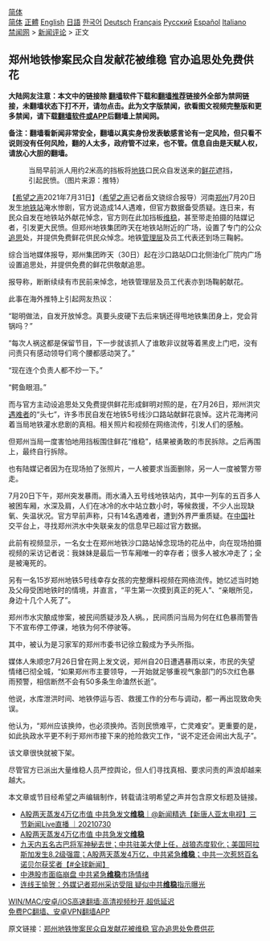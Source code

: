  <!-- 面包屑导航 --> <div class="breadcrumb"><!-- GTranslate: https://gtranslate.io/ -->  <div class="switcher notranslate">  <div class="selected">  <a href="#" onclick="return false;"> 简体</a>  </div>  <div class="option">  <a href="https://www.bannedbook.org" onclick="doGTranslate('zh-CN|zh-CN');jQuery('div.switcher div.selected a').html(jQuery(this).html());return false;" title="简体中文" class="nturl selected"> 简体</a>  <a href="https://www.bannedbook.org/zh-tw/" onclick="doGTranslate('zh-CN|zh-TW');jQuery('div.switcher div.selected a').html(jQuery(this).html());return false;" title="繁體中文" class="nturl"> 正體</a>  <a href="https://www.bannedbook.org/en/" onclick="doGTranslate('zh-CN|en');jQuery('div.switcher div.selected a').html(jQuery(this).html());return false;" title="English" class="nturl"> English</a>  <a href="https://www.bannedbook.org/ja/" onclick="doGTranslate('zh-CN|ja');jQuery('div.switcher div.selected a').html(jQuery(this).html());return false;" title="日本語" class="nturl"> 日語</a>  <a href="https://www.bannedbook.org/ko/" onclick="doGTranslate('zh-CN|ko');jQuery('div.switcher div.selected a').html(jQuery(this).html());return false;" title="한국어" class="nturl"> 한국어</a>  <a href="https://www.bannedbook.org/de/" onclick="doGTranslate('zh-CN|de');jQuery('div.switcher div.selected a').html(jQuery(this).html());return false;" title="Deutsch" class="nturl"> Deutsch</a>  <a href="https://www.bannedbook.org/fr/" onclick="doGTranslate('zh-CN|fr');jQuery('div.switcher div.selected a').html(jQuery(this).html());return false;" title="Français" class="nturl"> Français</a>  <a href="https://www.bannedbook.org/ru/" onclick="doGTranslate('zh-CN|ru');jQuery('div.switcher div.selected a').html(jQuery(this).html());return false;" title="Русский" class="nturl"> Русский</a>  <a href="https://www.bannedbook.org/es/" onclick="doGTranslate('zh-CN|es');jQuery('div.switcher div.selected a').html(jQuery(this).html());return false;" title="Español" class="nturl"> Español</a>  <a href="https://www.bannedbook.org/it/" onclick="doGTranslate('zh-CN|it');jQuery('div.switcher div.selected a').html(jQuery(this).html());return false;" title="Italiano" class="nturl"> Italiano</a>  </div>  </div>      <div class='breadcrumb-sub'><!-- Breadcrumb NavXT 6.3.0 --> <a href="https://www.bannedbook.org/" class="home">禁闻网</a> &gt; <a href="https://www.bannedbook.org/bnews/comments/" class="category">新闻评论</a> &gt; 正文</div></div><h2>郑州地铁惨案民众自发献花被维稳 官办追思处免费供花</h2> <p class="notice"><b>大陆网友注意：本文中的链接除 <a href="https://github.com/bannedbook/fanqiang" >翻墙</a>软件下载和<a href="https://github.com/killgcd/justmysocks/blob/master/README.md">翻墙推荐</a>链接外全部为禁网链接，未翻墙状态下打不开，请勿点击。此为文字版禁闻，欲看图文视频完整版和更多禁闻，请下载<a href="https://github.com/bannedbook/fanqiang">翻墙软件或APP</a>后翻墙上禁闻网。</p><p>备注：翻墙看新闻非常安全，翻墙以真实身份发表敏感言论有一定风险，但只看不说则没有任何风险，翻的人太多，政府管不过来，也不管。信息自由是天赋人权，请放心大胆的翻墙。</b></p>  <div class="entry"> <figure><figcaption>当局早前派人用约2米高的挡板将<a href="https://www.bannedbook.org/bnews/tag/%e5%9c%b0%e9%93%81/" class="st_tag internal_tag" rel="tag" title="标签 地铁 下的日志">地铁</a>口民众自发送来的<a href="https://www.bannedbook.org/bnews/tag/%E9%B2%9C%E8%8A%B1/" class="st_tag internal_tag" rel="tag" title="标签 鲜花 下的日志">鲜花</a>遮挡，引起民愤。（图片来源：推特）</figcaption></figure> <p>【<span class='wp_keywordlink_affiliate'><a href="https://www.soundofhope.org" title="希望之声" target="_blank">希望之声</a></span>2021年7月31日】（<a href="https://www.bannedbook.org/bnews/tag/%e5%b8%8c%e6%9c%9b%e4%b9%8b%e5%a3%b0/" class="st_tag internal_tag" rel="tag" title="标签 希望之声 下的日志">希望之声</a>记者岳文骁综合报导）河南<a href="https://www.bannedbook.org/bnews/tag/%e9%83%91%e5%b7%9e/" class="st_tag internal_tag" rel="tag" title="标签 郑州 下的日志">郑州</a>7月20日发生<a href="https://www.bannedbook.org/bnews/tag/%E5%9C%B0%E9%93%81%E7%AB%99/" class="st_tag internal_tag" rel="tag" title="标签 地铁站 下的日志">地铁站</a>淹水惨剧，官方说造成14人遇难，但官方数据备受质疑。连日来，有民众自发在地铁站外献花悼念，官方则在此加挡板<a href="https://www.bannedbook.org/bnews/tag/%e7%bb%b4%e7%a8%b3/" class="st_tag internal_tag" rel="tag" title="标签 维稳 下的日志">维稳</a>，甚至带走拍摄的陆媒记者，引发更大民愤。但郑州地铁集团昨天在地铁站附近的广场，设置了专门的公众<a href="https://www.bannedbook.org/bnews/tag/%E8%BF%BD%E6%80%9D/" class="st_tag internal_tag" rel="tag" title="标签 追思 下的日志">追思</a>处，并提供免费鲜花供民众悼念。地铁<a href="https://www.bannedbook.org/bnews/tag/%E7%AE%A1%E7%90%86%E5%B1%82/" class="st_tag internal_tag" rel="tag" title="标签 管理层 下的日志">管理层</a>及员工代表还到场三鞠躬。</p> <p>综合当地媒体报导，郑州集团昨天（30日）起在沙口路站D口北侧油化厂院内广场设置追思处，并提供免费的鲜花供敬献追思。</p> <p>报导称，断断续续有市民前来悼念，地铁管理层及员工代表亦到场鞠躬献花。</p> <p>此事在海外推特上引起网友热议：</p> <p>“聪明做法，自发开放悼念。真要头皮硬下去后来锅还得甩地铁集团身上，党会背锅吗？”</p> <p>“每次人祸这都是保留节目，下一步就该抓人了谁敢非议就等着黑皮上门吧，没有问责只有感动领导们弯个腰都感动哭了。”</p>  <p>“现在连个负责人都不炒一下。”</p> <p>“鳄鱼眼泪。”</p> <p>而与官方主动设追思处又免费提供鲜花形成鲜明对照的是，在7月26日，郑州洪灾<a href="https://www.bannedbook.org/bnews/tag/%E9%81%87%E9%9A%BE%E8%80%85/" class="st_tag internal_tag" rel="tag" title="标签 遇难者 下的日志">遇难者</a>的“头七”，许多市民自发在地铁5号线沙口路站献鲜花哀悼。这片花海拷问着当局地铁灌水悲剧的真相。相关照片和视频在网络流传，引发人们的感触。</p> <p>但郑州当局一度害怕地用挡板围住鲜花“维稳”，结果被勇敢的市民拆除。之后再围上，最终自行拆除。</p> <p>也有陆媒记者因为在现场拍了张照片，一人被要求当面删除，另一人一度被警方带走。</p> <p>7月20日下午，郑州突发暴雨。雨水涌入五号线地铁站内，其中一列车的五百多人被困车厢，水深及肩，人们在冰冷的水中站立数小时，等候救援，不少人出现缺氧、失温状况。官方早前声称，只有14名遇难者，遭到外界严重质疑。在<span class='wp_keywordlink_affiliate'><a href="https://www.bannedbook.org/" title="中国" target="_blank">中国</a></span>社交平台上，寻找郑州洪水中失联亲友的信息早已超过官方数据。</p>  <p>此前有视频显示，一名女士在郑州地铁沙口路站悼念现场的花丛中，向在现场拍摄视频的采访记者说：我妹妹是最后一节车厢唯一的幸存者；很多人被水冲走了；全是被淹死的。</p> <p>另有一名15岁郑州地铁5号线幸存女孩的完整爆料视频在网络流传。她忆述当时她及父母受困地铁时的情境，并直言，“平生第一次摸到真正的死人”、“亲眼所见，身边十几个人死了”。</p> <p>郑州市水灾酿成惨案，被民间质疑涉及人祸。，民间质问当局为何在红色暴雨警告下不宣布停工停课，地铁为何不停驶等。</p> <p>其中，被认为是习家军的郑州市委书记徐立毅成为予头所指。</p> <p>媒体人朱顺忠7月26日曾在网上发文说，郑州自20日遭遇暴雨以来，市民的失望情绪已彻全城，“如果郑州市主要领导，一开始就足够重视气象部门的5次红色暴雨预警，相信断然不会有50多条生命溘然长逝”。</p> <p>他说，水库泄洪时间、地铁停运与否、救援工作的分布与调动，都一再出现致命失误。</p>  <p>他认为，“郑州应该换帅，也必须换帅。否则民愤难平，亡灵难安”。更重要的是，如此执政水平更不利于郑州市接下来的抢险救灾工作，“说不定还会闹出大乱子”。</p> <p>该文章很快就被下架。</p> <p>尽管官方已派出大量维稳人员严控舆论，但人们寻找真相、要求问责的声浪却越来越大。</p> <p>本文章或节目经希望之声编辑制作，转载请注明希望之声并包含原文标题及链接。 </p> <ul class='op-related-articles' title='相关阅读'> <li><a href='https://www.bannedbook.org/bnews/bannedvideo/20210730/1596971.html' target='_blank'>A股两天蒸发4万亿市值 中共急发文<b>维稳</b>｜@新闻精选【新唐人亚太电视】三节新闻Live直播 ｜20210730</a></li> <li><a href='https://www.bannedbook.org/bnews/bannedvideo/20210730/1596821.html' target='_blank'>A股两天蒸发4万亿市值 中共急发文<b>维稳</b></a></li> <li><a href='https://www.bannedbook.org/bnews/bannedvideo/20210730/1596751.html' target='_blank'>九天内五名古巴将军神秘去世；中共驻美大使上任，战狼态度软化；美国阿拉斯加发生8.2级强震；A股两天蒸发4万亿，中共紧急<b>维稳</b>；中共一次惹怒百名诺贝尔获奖者【#全球新闻】</a></li> <li><a href='https://www.bannedbook.org/bnews/comments/20210730/1596674.html' target='_blank'>中港股市面临崩盘 中共紧急<b>维稳</b>市场情绪</a></li> <li><a href='https://www.bannedbook.org/bnews/bannedvideo/20210728/1595532.html' target='_blank'>连线王愉贺：外媒记者郑州采访受阻 疑似中共<b>维稳</b>指示曝光</a></li> </ul> <p class="texttj"> <a href="https://github.com/bannedbook/fanqiang/wiki/V2ray%E6%9C%BA%E5%9C%BA" target="_blank">WIN/MAC/安卓/iOS高速翻墙:高清视频秒开,超低延迟</a><br/> <a href="https://github.com/bannedbook/fanqiang/wiki/%E7%A6%81%E9%97%BB%E7%BD%91%E5%AE%89%E5%8D%93%E7%BF%BB%E5%A2%99%E6%96%B0%E9%97%BBAPP" target="_blank">免费PC翻墙、安卓VPN翻墙APP</a></p><p>原文链接：<a class="src_link"  href="https://www.soundofhope.org/post/531011" target="_blank">郑州地铁惨案民众自发献花被维稳 官办追思处免费供花</a></p> <a name='sharetosocial'></a>  <div style="margin-bottom:5px;padding-bottom:5px;clear:both"> <div id="archive-pix-1" class="banner-ads"> <!-- AuctionX Display platform tag START --> <div id="26318x728x90x621x_ADSLOT2" clicktrack="%%CLICK_URL_ESC%%"></div> <!-- AuctionX Display platform tag END --> </div> <div id="archive-pix-2" class="banner-ads"> <!-- AuctionX Display platform tag START --> <div id="26315x300x250x621x_ADSLOT2" clicktrack="%%CLICK_URL_ESC%%"></div> <!-- AuctionX Display platform tag END --> </div> </div>  <div id="archive-pix-1" class="banner-ads"> <!-- AuctionX Display platform tag START --> <div id="26318x728x90x621x_ADSLOT3" clicktrack="%%CLICK_URL_ESC%%"></div> <!-- AuctionX Display platform tag END --> </div> </div><!--END ENTRY--> 